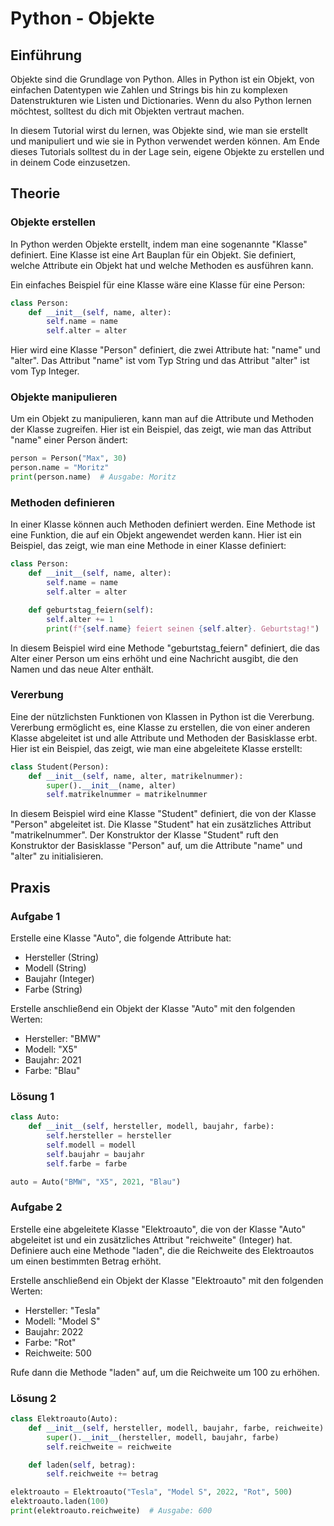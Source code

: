 

# Python - Objekte

## Einführung

Objekte sind die Grundlage von Python. Alles in Python ist ein Objekt, von einfachen Datentypen wie Zahlen und Strings bis hin zu komplexen Datenstrukturen wie Listen und Dictionaries. Wenn du also Python lernen möchtest, solltest du dich mit Objekten vertraut machen.

In diesem Tutorial wirst du lernen, was Objekte sind, wie man sie erstellt und manipuliert und wie sie in Python verwendet werden können. Am Ende dieses Tutorials solltest du in der Lage sein, eigene Objekte zu erstellen und in deinem Code einzusetzen.

## Theorie

### Objekte erstellen

In Python werden Objekte erstellt, indem man eine sogenannte "Klasse" definiert. Eine Klasse ist eine Art Bauplan für ein Objekt. Sie definiert, welche Attribute ein Objekt hat und welche Methoden es ausführen kann.

Ein einfaches Beispiel für eine Klasse wäre eine Klasse für eine Person:

```python
class Person:
    def __init__(self, name, alter):
        self.name = name
        self.alter = alter
```

Hier wird eine Klasse "Person" definiert, die zwei Attribute hat: "name" und "alter". Das Attribut "name" ist vom Typ String und das Attribut "alter" ist vom Typ Integer.

### Objekte manipulieren

Um ein Objekt zu manipulieren, kann man auf die Attribute und Methoden der Klasse zugreifen. Hier ist ein Beispiel, das zeigt, wie man das Attribut "name" einer Person ändert:

```python
person = Person("Max", 30)
person.name = "Moritz"
print(person.name)  # Ausgabe: Moritz
```

### Methoden definieren

In einer Klasse können auch Methoden definiert werden. Eine Methode ist eine Funktion, die auf ein Objekt angewendet werden kann. Hier ist ein Beispiel, das zeigt, wie man eine Methode in einer Klasse definiert:

```python
class Person:
    def __init__(self, name, alter):
        self.name = name
        self.alter = alter

    def geburtstag_feiern(self):
        self.alter += 1
        print(f"{self.name} feiert seinen {self.alter}. Geburtstag!")
```

In diesem Beispiel wird eine Methode "geburtstag_feiern" definiert, die das Alter einer Person um eins erhöht und eine Nachricht ausgibt, die den Namen und das neue Alter enthält.

### Vererbung

Eine der nützlichsten Funktionen von Klassen in Python ist die Vererbung. Vererbung ermöglicht es, eine Klasse zu erstellen, die von einer anderen Klasse abgeleitet ist und alle Attribute und Methoden der Basisklasse erbt. Hier ist ein Beispiel, das zeigt, wie man eine abgeleitete Klasse erstellt:

```python
class Student(Person):
    def __init__(self, name, alter, matrikelnummer):
        super().__init__(name, alter)
        self.matrikelnummer = matrikelnummer
```

In diesem Beispiel wird eine Klasse "Student" definiert, die von der Klasse "Person" abgeleitet ist. Die Klasse "Student" hat ein zusätzliches Attribut "matrikelnummer". Der Konstruktor der Klasse "Student" ruft den Konstruktor der Basisklasse "Person" auf, um die Attribute "name" und "alter" zu initialisieren.

## Praxis

### Aufgabe 1

Erstelle eine Klasse "Auto", die folgende Attribute hat:

- Hersteller (String)
- Modell (String)
- Baujahr (Integer)
- Farbe (String)

Erstelle anschließend ein Objekt der Klasse "Auto" mit den folgenden Werten:

- Hersteller: "BMW"
- Modell: "X5"
- Baujahr: 2021
- Farbe: "Blau"

### Lösung 1

```python
class Auto:
    def __init__(self, hersteller, modell, baujahr, farbe):
        self.hersteller = hersteller
        self.modell = modell
        self.baujahr = baujahr
        self.farbe = farbe

auto = Auto("BMW", "X5", 2021, "Blau")
```

### Aufgabe 2

Erstelle eine abgeleitete Klasse "Elektroauto", die von der Klasse "Auto" abgeleitet ist und ein zusätzliches Attribut "reichweite" (Integer) hat. Definiere auch eine Methode "laden", die die Reichweite des Elektroautos um einen bestimmten Betrag erhöht.

Erstelle anschließend ein Objekt der Klasse "Elektroauto" mit den folgenden Werten:

- Hersteller: "Tesla"
- Modell: "Model S"
- Baujahr: 2022
- Farbe: "Rot"
- Reichweite: 500

Rufe dann die Methode "laden" auf, um die Reichweite um 100 zu erhöhen.

### Lösung 2

```python
class Elektroauto(Auto):
    def __init__(self, hersteller, modell, baujahr, farbe, reichweite):
        super().__init__(hersteller, modell, baujahr, farbe)
        self.reichweite = reichweite

    def laden(self, betrag):
        self.reichweite += betrag

elektroauto = Elektroauto("Tesla", "Model S", 2022, "Rot", 500)
elektroauto.laden(100)
print(elektroauto.reichweite)  # Ausgabe: 600
``` 